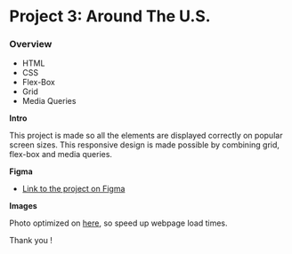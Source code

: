 # Project 3: Around The U.S.

### Overview

- HTML
- CSS
- Flex-Box
- Grid
- Media Queries

**Intro**

This project is made so all the elements are displayed correctly on popular screen sizes. This responsive design is made possible by combining grid, flex-box and media queries.

**Figma**

- [Link to the project on Figma](https://www.figma.com/file/ii4xxsJ0ghevUOcssTlHZv/Sprint-3%3A-Around-the-US?node-id=0%3A1)

**Images**

Photo optimized on [here](https://tinypng.com/), so speed up webpage load times.

Thank you !
